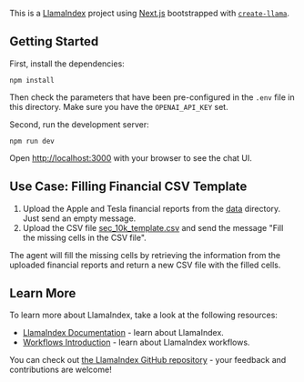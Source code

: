 This is a [LlamaIndex](https://www.llamaindex.ai/) project using [Next.js](https://nextjs.org/) bootstrapped with [`create-llama`](https://github.com/run-llama/LlamaIndexTS/tree/main/packages/create-llama).

## Getting Started

First, install the dependencies:

```
npm install
```

Then check the parameters that have been pre-configured in the `.env` file in this directory.
Make sure you have the `OPENAI_API_KEY` set.

Second, run the development server:

```
npm run dev
```

Open [http://localhost:3000](http://localhost:3000) with your browser to see the chat UI.

## Use Case: Filling Financial CSV Template

1. Upload the Apple and Tesla financial reports from the [data](./data) directory. Just send an empty message.
2. Upload the CSV file [sec_10k_template.csv](./sec_10k_template.csv) and send the message "Fill the missing cells in the CSV file".

The agent will fill the missing cells by retrieving the information from the uploaded financial reports and return a new CSV file with the filled cells.

## Learn More

To learn more about LlamaIndex, take a look at the following resources:

- [LlamaIndex Documentation](https://docs.llamaindex.ai) - learn about LlamaIndex.
- [Workflows Introduction](https://docs.llamaindex.ai/en/stable/understanding/workflows/) - learn about LlamaIndex workflows.

You can check out [the LlamaIndex GitHub repository](https://github.com/run-llama/llama_index) - your feedback and contributions are welcome!
